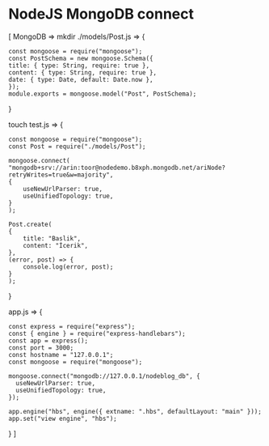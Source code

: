 # NodeJS MongoDB connect 

[ MongoDB => 
mkdir ./models/Post.js =>
{

	const mongoose = require("mongoose");
	const PostSchema = new mongoose.Schema({
  	title: { type: String, require: true },
  	content: { type: String, require: true },
  	date: { type: Date, default: Date.now },
	});
	module.exports = mongoose.model("Post", PostSchema);
}

touch test.js => {

	const mongoose = require("mongoose");
	const Post = require("./models/Post");

	mongoose.connect(
  	"mongodb+srv://arin:toor@nodedemo.b8xph.mongodb.net/ariNode?retryWrites=true&w=majority",
  	{
    	useNewUrlParser: true,
    	useUnifiedTopology: true,
  	}
	);

	Post.create(
  	{
    	title: "Baslik",
    	content: "İcerik",
  	},
  	(error, post) => {
    	console.log(error, post);
  	}
	);
}

app.js => {

	const express = require("express");
	const { engine } = require("express-handlebars");
	const app = express();
	const port = 3000;
	const hostname = "127.0.0.1";
	const mongoose = require("mongoose");

	mongoose.connect("mongodb://127.0.0.1/nodeblog_db", {
	  useNewUrlParser: true,
	  useUnifiedTopology: true,
	});

	app.engine("hbs", engine({ extname: ".hbs", defaultLayout: "main" }));
	app.set("view engine", "hbs");
} ]
